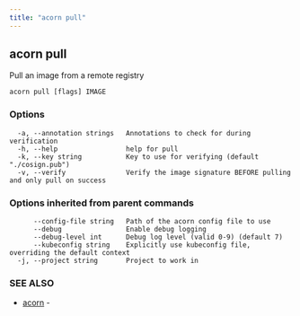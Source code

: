```yaml
---
title: "acorn pull"
---
```

## acorn pull

Pull an image from a remote registry

```
acorn pull [flags] IMAGE
```

### Options

```
  -a, --annotation strings   Annotations to check for during verification
  -h, --help                 help for pull
  -k, --key string           Key to use for verifying (default "./cosign.pub")
  -v, --verify               Verify the image signature BEFORE pulling and only pull on success
```

### Options inherited from parent commands

```
      --config-file string   Path of the acorn config file to use
      --debug                Enable debug logging
      --debug-level int      Debug log level (valid 0-9) (default 7)
      --kubeconfig string    Explicitly use kubeconfig file, overriding the default context
  -j, --project string       Project to work in
```

### SEE ALSO

* [acorn](acorn.md)	 - 

